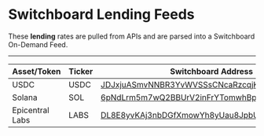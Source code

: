 # Switchboard Lending Feeds

These **lending** rates are pulled from APIs and are parsed into a Switchboard On-Demand Feed. 

---

| **Asset/Token** | **Ticker** | **Switchboard Address**                     |
|-----------------|------------|---------------------------------------------|
| USDC            | USDC       | [JDJxjuASmvNNBR3YvWVSSsCNcaRzcqjKXWZw8D2PofA9](https://ondemand.switchboard.xyz/solana/mainnet/feed/JDJxjuASmvNNBR3YvWVSSsCNcaRzcqjKXWZw8D2PofA9) |
| Solana          | SOL        | [6pNdLrm5m7wQ2BBUrV2inFrYTomwhBpUPxKvfkwoQSWc](https://ondemand.switchboard.xyz/solana/mainnet/feed/6pNdLrm5m7wQ2BBUrV2inFrYTomwhBpUPxKvfkwoQSWc) |
| Epicentral Labs | LABS       | [DL8E8yvKAj3nbDGfXmowYh8yUau8JpbU2DCJDjJS15Rn](https://ondemand.switchboard.xyz/solana/mainnet/feed/DL8E8yvKAj3nbDGfXmowYh8yUau8JpbU2DCJDjJS15Rn) |
